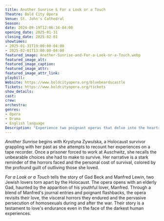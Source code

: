 ```yaml
---
title: Another Sunrise & For a Look or a Touch
Theatre: Bold City Opera
Venue: St. John's Cathedral
Season: 
date: 2024-09-19T12:06:34-04:00
opening_date: 2025-01-31
closing_date: 2025-02-01
showtimes:
- 2025-01-31T19:00:00-04:00
- 2025-02-01T13:00:00-04:00
featured_image: Another-Sunrise-and-For-a-Look-or-a-Touch.webp
featured_image_alt: 
featured_image_caption: 
featured_image_attr: 
featured_image_attr_link: 
playbill:
Website: https://www.boldcityopera.org/bluebeardscastle
Tickets: https://www.boldcityopera.org/tickets
show_details: 
cast:
crew:
orchestra:
genres: 
- Opera
- Drama
- English language
Description: "Experience two poignant operas that delve into the heartrending stories of Holocaust survivors, exploring themes of memory, identity and the indelible human spirit."
---
```

*Another Sunrise* begins with Krystyna Zywulska, a Holocaust survivor grappling with her past as she attempts to recount her experiences on a tape recorder. Once a prisoner forced to work at Auschwitz, she recalls the unbearable choices she had to make to survive. Her narrative is a stark reminder of the horrors faced and the personal cost of survival, colored by the profound guilt of outliving those she loved.

*For a Look or a Touch* tells the story of Gad Beck and Manfred Lewin, two Jewish lovers torn apart by the Holocaust. The opera opens with an elderly Gad, haunted by the apparition of his youthful lover, Manfred. Through a blend of Manfred's journal entries and poignant flashbacks, the opera revisits their love, the visceral horrors they endured and the pervasive persecution of homosexuals during and after the war. Their story is a testament to love's endurance even in the face of the darkest human experiences.